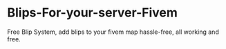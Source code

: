 # Blips-For-your-server-Fivem
Free Blip System, add blips to your fivem map hassle-free, all working and free.
